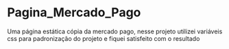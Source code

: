 # Pagina_Mercado_Pago
Uma página estática cópia da mercado pago, nesse projeto utilizei variáveis css para padronização do projeto e fiquei satisfeito com o resultado
